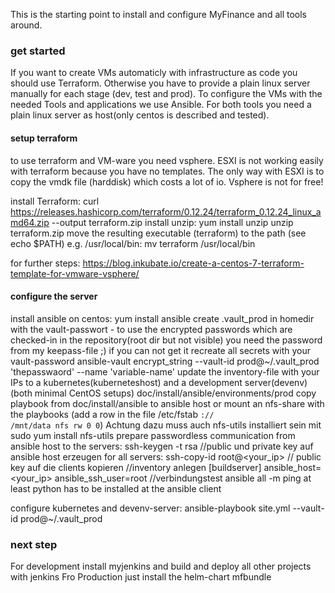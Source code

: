 This is the starting point to install and configure MyFinance and all tools around.

### get started ###

If you want to create VMs automaticly with infrastructure as code you should use Terraform. Otherwise you have to provide a plain linux server manually for each stage (dev, test and prod). 
To configure the VMs with the needed Tools and applications we use Ansible.
For both tools you need a plain linux server as host(only centos is described and tested). 



#### setup terraform ####

to use terraform and VM-ware you need vsphere. ESXI is not working easily with terraform because you have no templates. The only way with ESXI is to copy the vmdk file (harddisk) which costs a lot of io. Vsphere is not for free!

install Terraform:
curl https://releases.hashicorp.com/terraform/0.12.24/terraform_0.12.24_linux_amd64.zip --output terraform.zip
install unzip: 
yum install unzip 
unzip terraform.zip
move the resulting executable (terraform) to the path (see echo $PATH) e.g. /usr/local/bin:
mv terraform /usr/local/bin

for further steps: https://blog.inkubate.io/create-a-centos-7-terraform-template-for-vmware-vsphere/


#### configure the server ####

install ansible on centos:
yum install ansible
create .vault_prod in homedir with the vault-passwort - to use the encrypted passwords which are checked-in in the repository(root dir but not visible) you need the password from my keepass-file ;) if you can not get it recreate all secrets with your vault-password  ansible-vault encrypt_string --vault-id prod@~/.vault_prod 'thepasswaord' --name 'variable-name'
update the inventory-file with your IPs to a kubernetes(kuberneteshost) and a development server(devenv) (both minimal CentOS setups) doc/install/ansible/environments/prod
copy playbook from doc/install/ansible to ansible host or mount an nfs-share with the playbooks (add a row in the file /etc/fstab <code><ip>://<path> /mnt/data nfs rw 0 0</code>) Achtung dazu muss auch nfs-utils installiert sein mit sudo yum install nfs-utils
prepare passwordless communication from ansible host to the servers:
ssh-keygen -t rsa  //public und private key auf ansible host erzeugen
for all servers: ssh-copy-id root@<your_ip> // public key auf die clients kopieren
//inventory anlegen
[buildserver]
<yourhostname> ansible_host=<your_ip> ansible_ssh_user=root
//verbindungstest
ansible all -m ping 
at least python has to be installed at the ansible client 

configure kubernetes and devenv-server: ansible-playbook site.yml --vault-id prod@~/.vault_prod


### next step ###
For development install myjenkins and build and deploy all other projects with jenkins
Fro Production just install the helm-chart mfbundle


